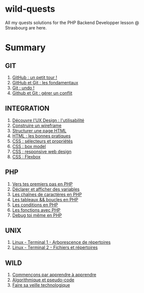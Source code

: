 # wild-quests
All my quests solutions for the PHP Backend Developper lesson @ Strasbourg are here.

<h1>Summary</h1>

<h2>GIT</h2>
<ol>
  <li><a href="https://github.com/Moxymore67/wild-quests/blob/master/git/01.txt">
    GitHub : un petit tour !</a>
  </li>
  <li><a href="https://github.com/Moxymore67/wild-quests/blob/master/git/02.txt">
    GitHub et Git : les fondamentaux</a>
  </li>
  <li><a href="https://github.com/Moxymore67/wild-quests/blob/master/git/03.txt">
    Git : undo !</a>
  </li>
  <li><a href="https://github.com/Moxymore67/wild-quests/blob/master/git/04.txt">
    Github et Git : gérer un conflit</a>
  </li>
</ol>

<h2>INTEGRATION</h2>
<ol>
  <li><a href="https://github.com/Moxymore67/wild-quests/blob/master/integration/01.txt">
    Découvre l'UX Design : l'utilisabilité</a>
  </li>
  <li><a href="https://github.com/Moxymore67/wild-quests/blob/master/integration/02.txt">
    Construire un wireframe</a>
  </li>
  <li><a href="https://github.com/Moxymore67/wild-quests/blob/master/integration/03.html">
    Structurer une page HTML</a>
  </li>
  <li><a href="https://github.com/Moxymore67/wild-quests/blob/master/integration/04.html">
    HTML : les bonnes pratiques</a>
  </li>
  <li><a href="https://github.com/Moxymore67/wild-quests/blob/master/integration/05.txt">
    CSS : sélecteurs et propriétés</a>
  </li>
  <li><a href="https://github.com/Moxymore67/wild-quests/blob/master/integration/06.txt">
    CSS : box model</a>
  </li>
  <li><a href="https://github.com/Moxymore67/wild-quests/blob/master/integration/07.txt">
    CSS : responsive web design</a>
  </li>
  <li><a href="https://github.com/Moxymore67/wild-quests/blob/master/integration/08.txt">
    CSS : Flexbox</a>
  </li>
</ol>

<h2>PHP</h2>
<ol>
  <li><a href="https://github.com/Moxymore67/wild-quests/blob/master/php/01.txt">
    Vers tes premiers pas en PHP</a>
  </li>
  <li><a href="https://github.com/Moxymore67/wild-quests/blob/master/php/02.php">
    Déclarer et afficher des variables</a>
  </li>
  <li><a href="https://github.com/Moxymore67/wild-quests/blob/master/php/03.php">
    Les chaînes de caractères en PHP</a>
  </li>
  <li><a href="https://github.com/Moxymore67/wild-quests/blob/master/php/04.php">
    Les tableaux && boucles en PHP</a>
  </li>
  <li><a href="https://github.com/Moxymore67/wild-quests/blob/master/php/05.php">
    Les conditions en PHP</a>
  </li>
  <li><a href="https://github.com/Moxymore67/wild-quests/blob/master/php/06.php">
    Les fonctions avec PHP</a>
  </li>
  <li><a href="https://github.com/Moxymore67/wild-quests/blob/master/php/07.php">
    Debug toi même en PHP</a>
  </li>
</ol>

<h2>UNIX</h2>
<ol>
  <li><a href="https://github.com/Moxymore67/wild-quests/blob/master/unix/01.txt">
    Linux - Terminal 1 - Arborescence de répertoires</a>
  </li>
  <li><a href="https://github.com/Moxymore67/wild-quests/blob/master/unix/02.txt">
    Linux - Terminal 2 - Fichiers et répertoires</a>
  </li>
</ol>

<h2>WILD</h2>
<ol>
  <li><a href="https://github.com/Moxymore67/wild-quests/blob/master/wild/01.txt">
    Commençons par apprendre à apprendre</a>
  </li>   
  <li><a href="https://github.com/Moxymore67/wild-quests/blob/master/wild/02.txt">
    Algorithmique et pseudo-code</a>
  </li>
  <li><a href="https://github.com/Moxymore67/wild-quests/blob/master/wild/03.txt">
    Faire sa veille technologique</a>
  </li>
</ol>
